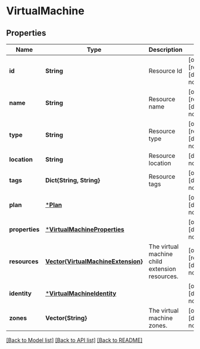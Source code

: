 # VirtualMachine


## Properties
Name | Type | Description | Notes
------------ | ------------- | ------------- | -------------
**id** | **String** | Resource Id | [optional] [readonly] [default to nothing]
**name** | **String** | Resource name | [optional] [readonly] [default to nothing]
**type** | **String** | Resource type | [optional] [readonly] [default to nothing]
**location** | **String** | Resource location | [default to nothing]
**tags** | **Dict{String, String}** | Resource tags | [optional] [default to nothing]
**plan** | [***Plan**](Plan.md) |  | [optional] [default to nothing]
**properties** | [***VirtualMachineProperties**](VirtualMachineProperties.md) |  | [optional] [default to nothing]
**resources** | [**Vector{VirtualMachineExtension}**](VirtualMachineExtension.md) | The virtual machine child extension resources. | [optional] [readonly] [default to nothing]
**identity** | [***VirtualMachineIdentity**](VirtualMachineIdentity.md) |  | [optional] [default to nothing]
**zones** | **Vector{String}** | The virtual machine zones. | [optional] [default to nothing]


[[Back to Model list]](../README.md#models) [[Back to API list]](../README.md#api-endpoints) [[Back to README]](../README.md)


